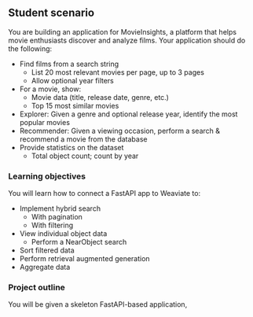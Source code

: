 ## Student scenario

You are building an application for MovieInsights, a platform that helps movie enthusiasts discover and analyze films. Your application should do the following:

- Find films from a search string
    - List 20 most relevant movies per page, up to 3 pages
    - Allow optional year filters
- For a movie, show:
    - Movie data (title, release date, genre, etc.)
    - Top 15 most similar movies
- Explorer: Given a genre and optional release year, identify the most popular movies
- Recommender: Given a viewing occasion, perform a search & recommend a movie from the database
- Provide statistics on the dataset
    - Total object count; count by year

### Learning objectives

You will learn how to connect a FastAPI app to Weaviate to:

- Implement hybrid search
    - With pagination
    - With filtering
- View individual object data
    - Perform a NearObject search
- Sort filtered data
- Perform retrieval augmented generation
- Aggregate data

### Project outline

You will be given a skeleton FastAPI-based application,
